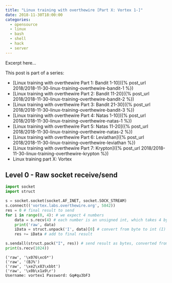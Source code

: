 ```yaml
---
title: "Linux training with overthewire [Part X: Vortex 1-]"
date: 2018-11-30T18:00:00
categories:
  - opensource
  - linux
  - bash
  - shell
  - hack
  - server
---
```

Excerpt here...
<!--more-->

This post is part of a series:
- [Linux training with overthewire Part 1: Bandit 1-10]({% post_url 2018/2018-11-30-linux-training-overthewire-bandit-1 %})
- [Linux training with overthewire Part 2: Bandit 11-20]({% post_url 2018/2018-11-30-linux-training-overthewire-bandit-2 %})
- [Linux training with overthewire Part 3: Bandit 21-30]({% post_url 2018/2018-11-30-linux-training-overthewire-bandit-3 %})
- [Linux training with overthewire Part 4: Natas 1-10]({% post_url 2018/2018-11-30-linux-training-overthewire-natas-1 %})
- [Linux training with overthewire Part 5: Natas 11-20]({% post_url 2018/2018-11-30-linux-training-overthewire-natas-2 %})
- [Linux training with overthewire Part 6: Leviathan]({% post_url 2018/2018-11-30-linux-training-overthewire-leviathan %})
- [Linux training with overthewire Part 7: Krypton]({% post_url 2018/2018-11-30-linux-training-overthewire-krypton %})
- Linux training part X: Vortex

## Level 0 - Raw socket receive/send
```python
import socket
import struct

s = socket.socket(socket.AF_INET, socket.SOCK_STREAM)
s.connect(('vortex.labs.overthewire.org', 5842))
res = 0 # final result to send
for i in range(0, 4): # we expect 4 numbers
    data = s.recv(4) # each number is an unsigned int, which takes 4 bytes
    print('raw', data)
    iData = struct.unpack('I', data)[0] # convert from byte to int (I)
    res += iData # add to final result

s.sendall(struct.pack("I", res)) # send result as bytes, converted from an int (I)
print(s.recv(1024))
```

```
('raw', '\x076\xc6*')
('raw', '(BJ%')
('raw', '\xe2\x83\xbbt')
('raw', '\x0b\x1a9\r')
Username: vortex1 Password: Gq#qu3bF3
```
